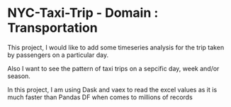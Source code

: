 # NYC-Taxi-Trip - Domain : Transportation

This project, I would like to add some timeseries analysis for the trip taken by passengers on a particular day.

Also I want to see the pattern of taxi trips on a sepcific day, week and/or season.

In this project, I am using Dask and vaex to read the excel values as it is much faster than Pandas DF when comes to millions of records


